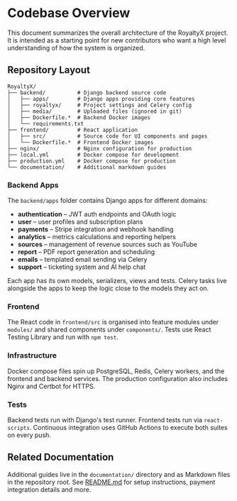 # Codebase Overview

This document summarizes the overall architecture of the RoyaltyX project. It is intended as a starting point for new contributors who want a high level understanding of how the system is organized.

## Repository Layout

```
RoyaltyX/
├── backend/          # Django backend source code
│   ├── apps/         # Django apps providing core features
│   ├── royaltyx/     # Project settings and Celery config
│   ├── media/        # Uploaded files (ignored in git)
│   ├── Dockerfile.*  # Backend Docker images
│   └── requirements.txt
├── frontend/         # React application
│   ├── src/          # Source code for UI components and pages
│   └── Dockerfile.*  # Frontend Docker images
├── nginx/            # Nginx configuration for production
├── local.yml         # Docker compose for development
├── production.yml    # Docker compose for production
└── documentation/    # Additional markdown guides
```

### Backend Apps

The `backend/apps` folder contains Django apps for different domains:

- **authentication** – JWT auth endpoints and OAuth logic
- **user** – user profiles and subscription plans
- **payments** – Stripe integration and webhook handling
- **analytics** – metrics calculations and reporting helpers
- **sources** – management of revenue sources such as YouTube
- **report** – PDF report generation and scheduling
- **emails** – templated email sending via Celery
- **support** – ticketing system and AI help chat

Each app has its own models, serializers, views and tests. Celery tasks live alongside the apps to keep the logic close to the models they act on.

### Frontend

The React code in `frontend/src` is organised into feature modules under `modules/` and shared components under `components/`. Tests use React Testing Library and run with `npm test`.

### Infrastructure

Docker compose files spin up PostgreSQL, Redis, Celery workers, and the frontend and backend services. The production configuration also includes Nginx and Certbot for HTTPS.

### Tests

Backend tests run with Django's test runner. Frontend tests run via `react-scripts`. Continuous integration uses GitHub Actions to execute both suites on every push.

## Related Documentation

Additional guides live in the `documentation/` directory and as Markdown files in the repository root. See [README.md](README.md) for setup instructions, payment integration details and more.

